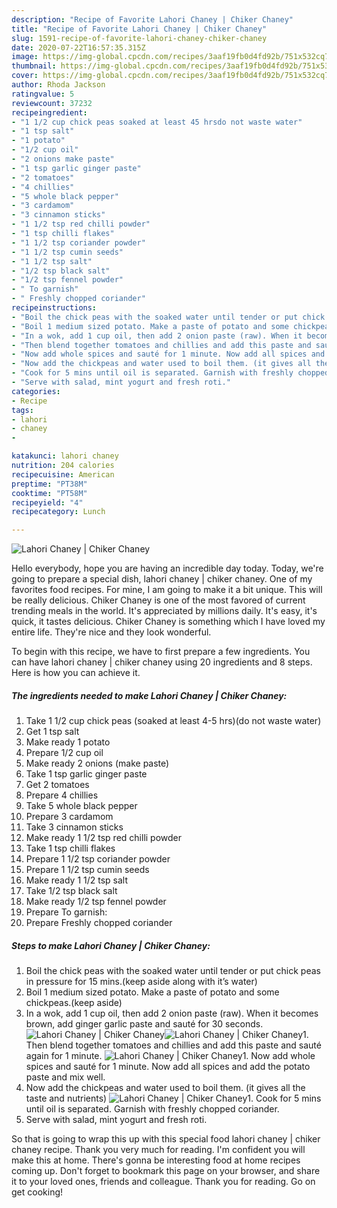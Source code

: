 ```yaml
---
description: "Recipe of Favorite Lahori Chaney | Chiker Chaney"
title: "Recipe of Favorite Lahori Chaney | Chiker Chaney"
slug: 1591-recipe-of-favorite-lahori-chaney-chiker-chaney
date: 2020-07-22T16:57:35.315Z
image: https://img-global.cpcdn.com/recipes/3aaf19fb0d4fd92b/751x532cq70/lahori-chaney-chiker-chaney-recipe-main-photo.jpg
thumbnail: https://img-global.cpcdn.com/recipes/3aaf19fb0d4fd92b/751x532cq70/lahori-chaney-chiker-chaney-recipe-main-photo.jpg
cover: https://img-global.cpcdn.com/recipes/3aaf19fb0d4fd92b/751x532cq70/lahori-chaney-chiker-chaney-recipe-main-photo.jpg
author: Rhoda Jackson
ratingvalue: 5
reviewcount: 37232
recipeingredient:
- "1 1/2 cup chick peas soaked at least 45 hrsdo not waste water"
- "1 tsp salt"
- "1 potato"
- "1/2 cup oil"
- "2 onions make paste"
- "1 tsp garlic ginger paste"
- "2 tomatoes"
- "4 chillies"
- "5 whole black pepper"
- "3 cardamom"
- "3 cinnamon sticks"
- "1 1/2 tsp red chilli powder"
- "1 tsp chilli flakes"
- "1 1/2 tsp coriander powder"
- "1 1/2 tsp cumin seeds"
- "1 1/2 tsp salt"
- "1/2 tsp black salt"
- "1/2 tsp fennel powder"
- " To garnish"
- " Freshly chopped coriander"
recipeinstructions:
- "Boil the chick peas with the soaked water until tender or put chick peas in pressure for 15 mins.(keep aside along with it’s water)"
- "Boil 1 medium sized potato. Make a paste of potato and some chickpeas.(keep aside)"
- "In a wok, add 1 cup oil, then add 2 onion paste (raw). When it becomes brown, add ginger garlic paste and sauté for 30 seconds."
- "Then blend together tomatoes and chillies and add this paste and sauté again for 1 minute."
- "Now add whole spices and sauté for 1 minute. Now add all spices and add the potato paste and mix well."
- "Now add the chickpeas and water used to boil them. (it gives all the taste and nutrients)"
- "Cook for 5 mins until oil is separated. Garnish with freshly chopped coriander."
- "Serve with salad, mint yogurt and fresh roti."
categories:
- Recipe
tags:
- lahori
- chaney
- 

katakunci: lahori chaney  
nutrition: 204 calories
recipecuisine: American
preptime: "PT38M"
cooktime: "PT58M"
recipeyield: "4"
recipecategory: Lunch

---
```



![Lahori Chaney | Chiker Chaney](https://img-global.cpcdn.com/recipes/3aaf19fb0d4fd92b/751x532cq70/lahori-chaney-chiker-chaney-recipe-main-photo.jpg)

Hello everybody, hope you are having an incredible day today. Today, we're going to prepare a special dish, lahori chaney | chiker chaney. One of my favorites food recipes. For mine, I am going to make it a bit unique. This will be really delicious.
 Chiker Chaney is one of the most favored of current trending meals in the world. It's appreciated by millions daily. It's easy, it's quick, it tastes delicious.  Chiker Chaney is something which I have loved my entire life. They're nice and they look wonderful.


To begin with this recipe, we have to first prepare a few ingredients. You can have lahori chaney | chiker chaney using 20 ingredients and 8 steps. Here is how you can achieve it.

<!--inarticleads1-->

##### The ingredients needed to make Lahori Chaney | Chiker Chaney:

1. Take 1 1/2 cup chick peas (soaked at least 4-5 hrs)(do not waste water)
1. Get 1 tsp salt
1. Make ready 1 potato
1. Prepare 1/2 cup oil
1. Make ready 2 onions (make paste)
1. Take 1 tsp garlic ginger paste
1. Get 2 tomatoes
1. Prepare 4 chillies
1. Take 5 whole black pepper
1. Prepare 3 cardamom
1. Take 3 cinnamon sticks
1. Make ready 1 1/2 tsp red chilli powder
1. Take 1 tsp chilli flakes
1. Prepare 1 1/2 tsp coriander powder
1. Prepare 1 1/2 tsp cumin seeds
1. Make ready 1 1/2 tsp salt
1. Take 1/2 tsp black salt
1. Make ready 1/2 tsp fennel powder
1. Prepare  To garnish:
1. Prepare  Freshly chopped coriander




<!--inarticleads2-->

##### Steps to make Lahori Chaney | Chiker Chaney:

1. Boil the chick peas with the soaked water until tender or put chick peas in pressure for 15 mins.(keep aside along with it’s water)
1. Boil 1 medium sized potato. Make a paste of potato and some chickpeas.(keep aside)
1. In a wok, add 1 cup oil, then add 2 onion paste (raw). When it becomes brown, add ginger garlic paste and sauté for 30 seconds.
<img src="//assets-global.cpcdn.com/assets/icons/button_play-2c75c40dde080a61004c1f40b05d8f140eaff45d7e9e6481dc71c63d2e7c4909.png" alt="Lahori Chaney | Chiker Chaney"><img src="//assets-global.cpcdn.com/assets/icons/button_play-2c75c40dde080a61004c1f40b05d8f140eaff45d7e9e6481dc71c63d2e7c4909.png" alt="Lahori Chaney | Chiker Chaney">1. Then blend together tomatoes and chillies and add this paste and sauté again for 1 minute.
<img src="//assets-global.cpcdn.com/assets/icons/button_play-2c75c40dde080a61004c1f40b05d8f140eaff45d7e9e6481dc71c63d2e7c4909.png" alt="Lahori Chaney | Chiker Chaney">1. Now add whole spices and sauté for 1 minute. Now add all spices and add the potato paste and mix well.
1. Now add the chickpeas and water used to boil them. (it gives all the taste and nutrients)
<img src="//assets-global.cpcdn.com/assets/icons/button_play-2c75c40dde080a61004c1f40b05d8f140eaff45d7e9e6481dc71c63d2e7c4909.png" alt="Lahori Chaney | Chiker Chaney">1. Cook for 5 mins until oil is separated. Garnish with freshly chopped coriander.
1. Serve with salad, mint yogurt and fresh roti.




So that is going to wrap this up with this special food lahori chaney | chiker chaney recipe. Thank you very much for reading. I'm confident you will make this at home. There's gonna be interesting food at home recipes coming up. Don't forget to bookmark this page on your browser, and share it to your loved ones, friends and colleague. Thank you for reading. Go on get cooking!
